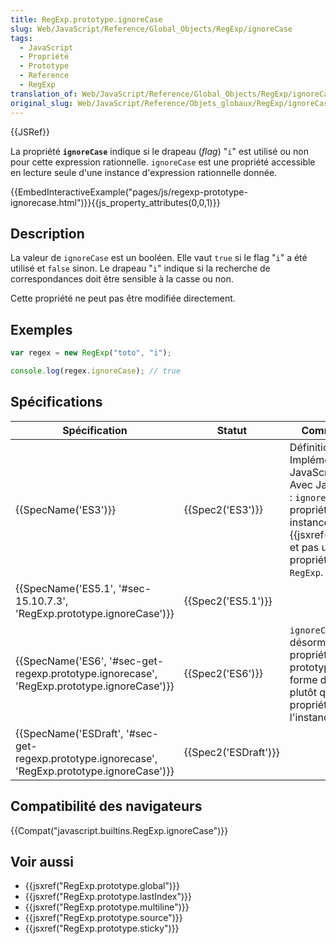```yaml
---
title: RegExp.prototype.ignoreCase
slug: Web/JavaScript/Reference/Global_Objects/RegExp/ignoreCase
tags:
  - JavaScript
  - Propriété
  - Prototype
  - Reference
  - RegExp
translation_of: Web/JavaScript/Reference/Global_Objects/RegExp/ignoreCase
original_slug: Web/JavaScript/Reference/Objets_globaux/RegExp/ignoreCase
---
```


{{JSRef}}

La propriété **`ignoreCase`** indique si le drapeau (_flag_) "`i`" est utilisé ou non pour cette expression rationnelle. `ignoreCase` est une propriété accessible en lecture seule d'une instance d'expression rationnelle donnée.

{{EmbedInteractiveExample("pages/js/regexp-prototype-ignorecase.html")}}{{js_property_attributes(0,0,1)}}

## Description

La valeur de `ignoreCase` est un booléen. Elle vaut `true` si le flag "`i`" a été utilisé et `false` sinon. Le drapeau "`i`" indique si la recherche de correspondances doit être sensible à la casse ou non.

Cette propriété ne peut pas être modifiée directement.

## Exemples

```js
var regex = new RegExp("toto", "i");

console.log(regex.ignoreCase); // true
```

## Spécifications

| Spécification                                                                                                                | Statut                       | Commentaires                                                                                                                                                                                        |
| ---------------------------------------------------------------------------------------------------------------------------- | ---------------------------- | --------------------------------------------------------------------------------------------------------------------------------------------------------------------------------------------------- |
| {{SpecName('ES3')}}                                                                                                     | {{Spec2('ES3')}}         | Définition initiale. Implémentée avec JavaScript 1.2. Avec JavaScript 1.5 : `ignoreCase` est une propriété d'une instance de {{jsxref("RegExp")}} et pas une propriété de l'objet `RegExp`. |
| {{SpecName('ES5.1', '#sec-15.10.7.3', 'RegExp.prototype.ignoreCase')}}                                 | {{Spec2('ES5.1')}}     |                                                                                                                                                                                                     |
| {{SpecName('ES6', '#sec-get-regexp.prototype.ignorecase', 'RegExp.prototype.ignoreCase')}}     | {{Spec2('ES6')}}         | `ignoreCase` est désormais une propriété du prototype sous forme d'accesseur plutôt qu'une propriété directe de l'instance.                                                                         |
| {{SpecName('ESDraft', '#sec-get-regexp.prototype.ignorecase', 'RegExp.prototype.ignoreCase')}} | {{Spec2('ESDraft')}} |                                                                                                                                                                                                     |

## Compatibilité des navigateurs

{{Compat("javascript.builtins.RegExp.ignoreCase")}}

## Voir aussi

- {{jsxref("RegExp.prototype.global")}}
- {{jsxref("RegExp.prototype.lastIndex")}}
- {{jsxref("RegExp.prototype.multiline")}}
- {{jsxref("RegExp.prototype.source")}}
- {{jsxref("RegExp.prototype.sticky")}}
